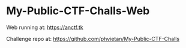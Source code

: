# My-Public-CTF-Challs-Web

Web running at: https://anctf.tk

Challenge repo at: https://github.com/phvietan/My-Public-CTF-Challs
